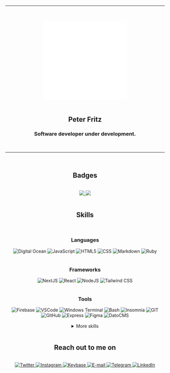 <div align="center">
  <hr />
  <br />
  <br />
  <a href="https://ptr.red/readme">
    <img alt="an animated barcode with 'ptr' written on it" src="ptr_animated.svg" height="250">
  </a>
  <br />
  <br />
  <h2>Peter Fritz</h2>
  <h3>Software developer under development.</h3>
  <br />
  <hr />
  <br />
  <div>
    <h2>Badges</h2>
    <br />
    <a href="https://www.credly.com/badges/c97628b1-c53c-4cc3-a49b-2c402da79a1e/public_url" target="_blank" rel="noopener noreferrer">
      <img src="https://user-images.githubusercontent.com/61599784/161043251-58a40eb8-2394-4003-b39e-e47e57b8a768.png" height="100" />
    </a>
    <a href="https://app.pluralsight.com/score/redir/50c18da3-a6ff-4cce-af43-e152230c754b?d80c345857" target="_blank" rel="noopener noreferrer">
      <img src="https://s2.pluralsight.com/assessments/badges/javascript-211-03-2022@2x.png" height="100" />
    </a>
  </div>
  <br />

  <h2>Skills</h2>
  </br>
  <div>
    <h3>Languages</h3>
    <a>
      <img alt="Digital Ocean" src="https://img.shields.io/badge/DIGITAL%20OCEAN-000000?style=for-the-badge&logo=DIGITALOCEAN&logoColor=0080FF" />
    </a>
    <a>
      <img alt="JavaScript" src="https://img.shields.io/badge/JAVASCRIPT-000000?style=for-the-badge&logo=javascript&logoColor=F7DF1E" />
    </a>
    <a>
      <img alt="HTML5" src="https://img.shields.io/badge/HTML-000000?style=for-the-badge&logo=html5&logoColor=E34F26" />
    </a>
    <a>
      <img alt="CSS" src="https://img.shields.io/badge/CSS-000000?style=for-the-badge&logo=css3&logoColor=1572B6" />
    </a>
    <a>
      <img alt="Markdown" src="https://img.shields.io/badge/MARKDOWN-000000?style=for-the-badge&logo=markdown&logoColor=FFFFFF" />
    </a>
    <a>
      <img alt="Ruby" src="https://img.shields.io/badge/RUBY-000000?style=for-the-badge&logo=ruby&logoColor=CC342D" />
    </a>
  </div>

  <br />

  <div>
    <h3>Frameworks</h3>
    <a>
      <img alt="NextJS" src="https://img.shields.io/badge/NEXTJS-000000?style=for-the-badge&logo=next.js&logoColor=FFFFFF" />
    </a>
    <a>
      <img alt="React" src="https://img.shields.io/badge/REACT-000000?style=for-the-badge&logo=react&logoColor=61DAFB" />
    </a>
    <a>
      <img alt="NodeJS" src="https://img.shields.io/badge/NODEJS-000000?style=for-the-badge&logo=node.js&logoColor=339933" />
    </a>
    <a>
      <img alt="Tailwind CSS" src="https://img.shields.io/badge/TAILWIND%20CSS-000000?style=for-the-badge&logo=tailwindcss&logoColor=06B6D4" />
    </a>
  </div>

  <br />

  <div>
    <h3>Tools</h3>
    <a>
      <img alt="Firebase" src="https://img.shields.io/badge/FIREBASE-000000?style=for-the-badge&logo=firebase&logoColor=FFCA28" />
    </a>
    <a>
      <img alt="VSCode" src="https://img.shields.io/badge/VSCODE-000000?style=for-the-badge&logo=visualstudiocode&logoColor=007ACC" />
    </a>
    <a>
      <img alt="Windows Terminal" src="https://img.shields.io/badge/Windows%20Terminal-000000?style=for-the-badge&logo=windowsterminal&logoColor=FFFFFF" />
    </a>
    <a>
      <img alt="Bash" src="https://img.shields.io/badge/BASH-000000?style=for-the-badge&logo=gnubash&logoColor=FFFFFF" />
    </a>
    <a>
      <img alt="Insomnia" src="https://img.shields.io/badge/INSOMNIA-000000?style=for-the-badge&logo=insomnia&logoColor=4000BF" />
    </a>
    <a>
      <img alt="GIT" src="https://img.shields.io/badge/GIT-000000?style=for-the-badge&logo=git&logoColor=F05032" />
    </a>
    <a>
      <img alt="GitHub" src="https://img.shields.io/badge/GITHUB-000000?style=for-the-badge&logo=github&logoColor=FFFFFF" />
    </a>
    <a>
      <img alt="Express" src="https://img.shields.io/badge/EXPRESS-000000?style=for-the-badge&logo=express&logoColor=FFFFFF" />
    </a>
    <a>
      <img alt="Figma" src="https://img.shields.io/badge/FIGMA-000000?style=for-the-badge&logo=figma&logoColor=F24E1E" />
    </a>
    <a>
      <img alt="DatoCMS" src="https://img.shields.io/badge/DATOCMS-000000?style=for-the-badge&logo=datocms&logoColor=FF7751" />
    </a>
  </div>
  
  <br />

  <details>
    <summary>More skills</summary>
    <br />
    <div>
      <h3>Hosting and deployment</h3>
      <a>
        <img alt="Google Domains" src="https://img.shields.io/badge/GOOGLE%20DOMAINS-000000?style=for-the-badge&logo=googledomains&logoColor=4285F4" />
      </a>
      <a>
        <img alt="Cloudflare" src="https://img.shields.io/badge/CLOUDFLARE-000000?style=for-the-badge&logo=cloudflare&logoColor=F38020" />
      </a>
      <a>
        <img alt="Vercel" src="https://img.shields.io/badge/VERCEL-000000?style=for-the-badge&logo=vercel&logoColor=FFFFFF" />
      </a>
      <a>
        <img alt="AWS" src="https://img.shields.io/badge/AWS-000000?style=for-the-badge&logo=amazonaws&logoColor=FF9900" />
      </a>
      <a>
        <img alt="Google Cloud" src="https://img.shields.io/badge/GOOGLE%20CLOUD-000000?style=for-the-badge&logo=googlecloud&logoColor=4285F4" />
      </a>
      <a>
        <img alt="GitHub Actions" src="https://img.shields.io/badge/GITHUB%20ACTIONS-000000?style=for-the-badge&logo=githubactions&logoColor=2088FF" />
      </a>
    </div>
    <br/>
    <div>
      <h3>Tools</h3>
      <a>
        <img alt="Prettier" src="https://img.shields.io/badge/PRETTIER-000000?style=for-the-badge&logo=prettier&logoColor=F7B93E" />
      </a>
      <a>
        <img alt="ESLint" src="https://img.shields.io/badge/ESLINT-000000?style=for-the-badge&logo=ESLint&logoColor=4B32C3" />
      </a>
      <a>
        <img alt="P5.js" src="https://img.shields.io/badge/P5.JS-000000?style=for-the-badge&logo=p5.js&logoColor=ED225D" />
      </a>
      <a>
        <img alt="Google Colab" src="https://img.shields.io/badge/GOOGLE%20COLAB-000000?style=for-the-badge&logo=googlecolab&logoColor=F9AB00" />
      </a>
      <a>
        <img alt="Google Analytics" src="https://img.shields.io/badge/GOOGLE%20ANALYTICS-000000?style=for-the-badge&logo=googleanalytics&logoColor=E37400" />
      </a>
      <a>
        <img alt="Google Search Console" src="https://img.shields.io/badge/GOOGLE%20SEARCH%20CONSOLE-000000?style=for-the-badge&logo=googlesearchconsole&logoColor=458CF5" />
      </a>
      <a>
        <img alt="Google Tag Manager" src="https://img.shields.io/badge/GOOGLE%20TAG%20MANAGER-000000?style=for-the-badge&logo=googletagmanager&logoColor=246FDB" />
      </a>
      <a>
        <img alt="Google My Business" src="https://img.shields.io/badge/GOOGLE%20MY%20BUSINESS-000000?style=for-the-badge&logo=googlemybusiness&logoColor=4285F4" />
      </a>
    </div>
    <br/>
    <div>
      <h3>Operating Systems</h3>
      <a>
        <img alt="Linux" src="https://img.shields.io/badge/LINUX-000000?style=for-the-badge&logo=linux&logoColor=FCC624" />
      </a>
      <a>
        <img alt="Ubuntu" src="https://img.shields.io/badge/UBUNTU-000000?style=for-the-badge&logo=ubuntu&logoColor=E95420" />
      </a>
      <a>
        <img alt="Windows" src="https://img.shields.io/badge/WINDOWS-000000?style=for-the-badge&logo=windows&logoColor=0078D6" />
      </a>
    </div>
    <br />
    <details>
      <summary>Learning / Work in Progess</summary>
      <br />
      <div>
        <h3>Languages</h3>
        <a>
          <img alt="Go" src="https://img.shields.io/badge/GO-000000?style=for-the-badge&logo=go&logoColor=00ADD8" />
        </a>
        <a>
          <img alt="Deno" src="https://img.shields.io/badge/DENO-000000?style=for-the-badge&logo=deno&logoColor=FFFFFF" />
        </a>
        <a>
          <img alt="Python" src="https://img.shields.io/badge/python-000000?style=for-the-badge&logo=python&logoColor=3776AB" />
        </a>
      </div>
      <br />
      <div>
        <h3>Frameworks</h3>
        <a>
          <img alt="NestJS" src="https://img.shields.io/badge/NESTJS-000000?style=for-the-badge&logo=nestjs&logoColor=E0234E" />
        </a>
        <a>
          <img alt="Svelte" src="https://img.shields.io/badge/SVELTE-000000?style=for-the-badge&logo=svelte&logoColor=FF3E00" />
        </a>
      </div>
      <br />
      <div>
        <h3>Tools</h3>
        <a>
          <img alt="Docker" src="https://img.shields.io/badge/DOCKER-000000?style=for-the-badge&logo=docker&logoColor=2496ED" />
        </a>
        <a>
          <img alt="Jest" src="https://img.shields.io/badge/JEST-000000?style=for-the-badge&logo=jest&logoColor=C21325" />
        </a>
        <a>
          <img alt="Cypress" src="https://img.shields.io/badge/CYPRESS-000000?style=for-the-badge&logo=cypress&logoColor=FFFFFF" />
        </a>
        <a>
          <img alt="GraphQL" src="https://img.shields.io/badge/GRAPHQL-000000?style=for-the-badge&logo=graphql&logoColor=E10098" />
        </a>
        <a>
          <img alt="AMP" src="https://img.shields.io/badge/AMP-000000?style=for-the-badge&logo=amp&logoColor=005AF0" />
        </a>
      </div>
      <br />
      <div>
        <h3>Operating Systems</h3>
        <a>
          <img alt="Arch Linux" src="https://img.shields.io/badge/ARCH%20LINUX-000000?style=for-the-badge&logo=archlinux&logoColor=1793D1" />
        </a>
      </div>
      <br />
      <div>
        <h3>Security</h3>
        <a>
          <img alt="OWASP" src="https://img.shields.io/badge/OWASP-000000?style=for-the-badge&logo=owasp&logoColor=FFFFFF" />
        </a>
        <a>
          <img alt="Wireshark" src="https://img.shields.io/badge/WIRESHARK-000000?style=for-the-badge&logo=wireshark&logoColor=1679A7" />
        </a>
      </div>
    </details>
  </details>

  <br />

  <div>
    <h2>Reach out to me on</h2>
    <br />
    <a href="https://ptr.red/tt" target="_blank" rel="noopener noreferrer">
      <img alt="Twitter" src="https://img.shields.io/badge/TWITTER-1DA1F2?style=for-the-badge&logo=twitter&logoColor=FFFFFF" />
    </a>
    <a href="https://ptr.red/ig" target="_blank" rel="noopener noreferrer">
      <img alt="Instagram" src="https://img.shields.io/badge/INSTAGRAM-E4405F?style=for-the-badge&logo=instagram&logoColor=FFFFFF" />
    </a>
    <a href="https://ptr.red/kb" target="_blank" rel="noopener noreferrer">
      <img alt="Keybase" src="https://img.shields.io/badge/KEYBASE-33A0FF?style=for-the-badge&logo=keybase&logoColor=FFFFFF" />
    </a>
    <a href="mailto:me@peterfritz.dev" target="_blank" rel="noopener noreferrer">
      <img alt="E-mail" src="https://img.shields.io/badge/EMAIL-EA4335?style=for-the-badge&logo=gmail&logoColor=FFFFFF" />
    </a>
    <a href="https://ptr.red/tg" target="_blank" rel="noopener noreferrer">
      <img alt="Telegram" src="https://img.shields.io/badge/TELEGRAM-26A5E4?style=for-the-badge&logo=telegram&logoColor=FFFFFF" />
    </a>
    <a href="https://ptr.red/in" target="_blank" rel="noopener noreferrer">
      <img alt="LinkedIn" src="https://img.shields.io/badge/LINKEDIN-0A66C2?style=for-the-badge&logo=linkedin&logoColor=FFFFFF" />
    </a>
  </div>
</div>
